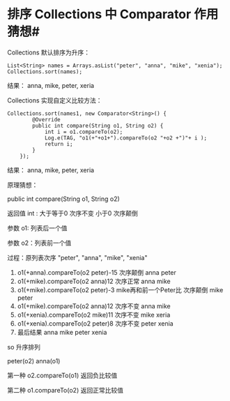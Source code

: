 # 排序 Collections 中 Comparator 作用猜想#

Collections 默认排序为升序：

	List<String> names = Arrays.asList("peter", "anna", "mike", "xenia");
	Collections.sort(names);
	
结果： anna, mike, peter, xeria

Collections 实现自定义比较方法：

	Collections.sort(names1, new Comparator<String>() {
            @Override
            public int compare(String o1, String o2) {
                int i = o1.compareTo(o2);
                Log.e(TAG, "o1(+"+o1+").compareTo(o2 "+o2 +")"+ i );
                return i;
            }
        });

结果： anna, mike, peter, xeria

原理猜想：

public int compare(String o1, String o2)

返回值 int : 大于等于0 次序不变 小于0 次序颠倒

参数 o1: 列表后一个值

参数 o2：列表前一个值

过程：原列表次序 "peter", "anna", "mike", "xenia"

1. o1(+anna).compareTo(o2 peter)-15 次序颠倒 anna peter
2. o1(+mike).compareTo(o2 anna)12 次序正常 anna mike
3. o1(+mike).compareTo(o2 peter)-3 mike再和前一个Peter比 次序颠倒 mike peter
4. o1(+mike).compareTo(o2 anna)12 次序不变 anna mike
5. o1(+xenia).compareTo(o2 mike)11 次序不变 mike xeria
6. o1(+xenia).compareTo(o2 peter)8 次序不变 peter xenia
7. 最后结果 anna mike peter xenia


so 升序排列

peter(o2) anna(o1) 

第一种 o2.compareTo(o1) 返回负比较值

第二种 o1.compareTo(o2) 返回正常比较值








